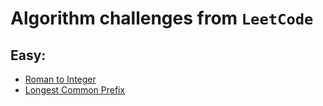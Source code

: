# Algorithm challenges from `LeetCode`

## Easy:

- [Roman to Integer](./easy/romanToInt.ts)
- [Longest Common Prefix](./easy/longestCommonPrefix.ts)
